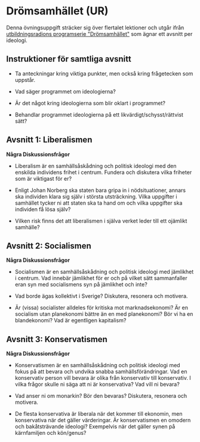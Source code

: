 # Drömsamhället (UR)

Denna övningsuppgift sträcker sig över flertalet lektioner och utgår ifrån [utbildningsradions programserie "Drömsamhället"](http://sli.se/apps/sli/prodsearch.php?db=3&search=Drömsamhället) som ägnar ett avsnitt per ideologi. 

## Instruktioner för samtliga avsnitt

- Ta anteckningar kring viktiga punkter, men också kring frågetecken som uppstår.

- Vad säger programmet om ideologierna?

- Är det något kring ideologierna som blir oklart i programmet?

- Behandlar programmet ideologierna på ett likvärdigt/schysst/rättvist sätt?

## Avsnitt 1: Liberalismen

**Några Diskussionsfrågor**

- Liberalism är en samhällsåskådning och politisk ideologi med den enskilda individens frihet i centrum. Fundera och diskutera vilka friheter som är viktigast för er?

- Enligt Johan Norberg ska staten bara gripa in i nödsituationer, annars ska individen klara sig själv i största utsträckning. Vilka uppgifter i samhället tycker ni att staten ska ta hand om och vilka uppgifter ska individen få lösa själv?

- Vilken risk finns det att liberalismen i själva verket leder till ett ojämlikt samhälle?

## Avsnitt 2: Socialismen

**Några Diskussionsfrågor**

- Socialismen är en samhällsåskådning och politisk ideologi med jämlikhet i centrum. Vad innebär jämlikhet för er och på vilket sätt sammanfaller eran syn med socialismens syn på jämlikhet och inte?

- Vad borde ägas kollektivt i Sverige? Diskutera, resonera och motivera.

- Är (vissa) socialister alldeles för kritiska mot marknadsekonomi? Är en socialism utan planekonomi bättre än en med planekonomi? Bör vi ha en blandekonomi? Vad är egentligen kapitalism?

## Avsnitt 3: Konservatismen

**Några Diskussionsfrågor**

- Konservatismen är en samhällsåskådning och politisk ideologi med fokus på att bevara och undvika snabba samhällsförändringar. Vad en konservativ person vill bevara är olika från konservativ till konservativ. I vilka frågor skulle ni säga att ni är konservativa? Vad vill ni bevara?

- Vad anser ni om monarkin? Bör den bevaras? Diskutera, resonera och motivera.

- De flesta konservativa är liberala när det kommer till ekonomin, men konservativa när det gäller värderingar. Är konservatismen en omodern och bakåtsträvande ideologi? Exempelvis när det gäller synen på kärnfamiljen och kön/genus?